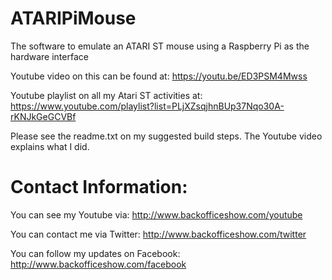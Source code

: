 # ATARIPiMouse
The software to emulate an ATARI ST mouse using a Raspberry Pi as the hardware interface

Youtube video on this can be found at: https://youtu.be/ED3PSM4Mwss

Youtube playlist on all my Atari ST activities at: https://www.youtube.com/playlist?list=PLjXZsqjhnBUp37Nqo30A-rKNJkGeGCVBf

Please see the readme.txt on my suggested build steps. The Youtube video explains what I did.


# Contact Information:

You can see my Youtube via: http://www.backofficeshow.com/youtube

You can contact me via Twitter: http://www.backofficeshow.com/twitter

You can follow my updates on Facebook: http://www.backofficeshow.com/facebook
